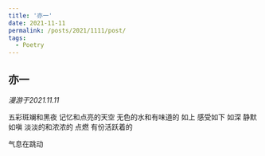 ```yaml
---
title: '亦一'
date: 2021-11-11
permalink: /posts/2021/1111/post/
tags:
  - Poetry
---
```


亦一
------
*漫游于2021.11.11*

五彩斑斓和黑夜
记忆和点亮的天空
无色的水和有味道的
如上
感受如下
如深
静默如嗔
淡淡的和浓浓的
点燃
有份活跃着的

气息在跳动
